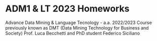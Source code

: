 # ADM1 & LT 2023 Homeworks
Advance Data Mining & Language Tecnology - a.a. 2022/2023
Course previously known as DMT (Data Mining Technology for Business and Society)
Prof. Luca Becchetti and PhD student Federico Siciliano
